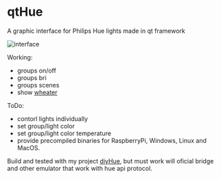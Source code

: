 # qtHue
A graphic interface for Philips Hue lights made in qt framework

![interface](https://github.com/mariusmotea/qtHue/blob/master/Screenshot.png?raw=true)

Working:
 - groups on/off
 - groups bri
 - groups scenes
 - show [wheater](https://openweathermap.org/api)
 
 ToDo:
   - contorl lights individually
   - set group/light color
   - set group/light color temperature
   - provide precompiled binaries for RaspberryPi, Windows, Linux and MacOS.

Build and tested with my project [diyHue](https://github.com/mariusmotea/diyHue), but must work will oficial bridge and other emulator that work with hue api protocol.

